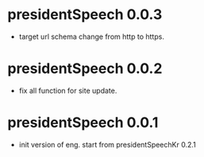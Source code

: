 # presidentSpeech 0.0.3

* target url schema change from http to https.

# presidentSpeech 0.0.2

* fix all function for site update.

# presidentSpeech 0.0.1

* init version of eng. start from presidentSpeechKr 0.2.1
